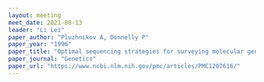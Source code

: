 ```yaml
---
layout: meeting
meet_date: 2021-08-13
leader: "Li Lei"
paper_author: "Pluzhnikov A, Donnelly P"
paper_year: "1996"
paper_title: "Optimal sequencing strategies for surveying molecular genetic diversity"
paper_journal: "Genetics"
paper_url: "https://www.ncbi.nlm.nih.gov/pmc/articles/PMC1207616/"
---
```

